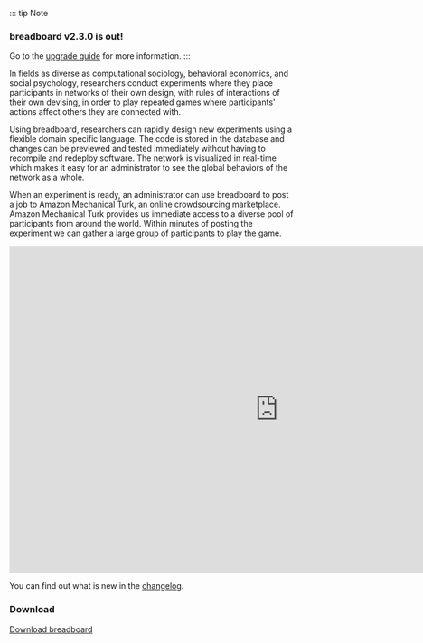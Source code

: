 ---
---

::: tip Note
### breadboard v2.3.0 is out!
 Go to the [upgrade guide](upgrade-guide) for more information.
:::

In fields as diverse as computational sociology, behavioral economics, and social psychology, researchers conduct experiments where they place participants in networks of their own design, with rules of interactions of their own devising, in order to play repeated games where participants' actions affect others they are connected with.

Using breadboard, researchers can rapidly design new experiments using a flexible domain specific language. The code is stored in the database and changes can be previewed and tested immediately without having to recompile and redeploy software. The network is visualized in real-time which makes it easy for an administrator to see the global behaviors of the network as a whole.

When an experiment is ready, an administrator can use breadboard to post a job to Amazon Mechanical Turk, an online crowdsourcing marketplace. Amazon Mechanical Turk provides us immediate access to a diverse pool of participants from around the world. Within minutes of posting the experiment we can gather a large group of participants to play the game.

<iframe class="youtube" width="950" height="580" src="https://www.youtube.com/embed/FQgb9F_jngg" title="YouTube video player" frameborder="0" allow="accelerometer; autoplay; clipboard-write; encrypted-media; gyroscope; picture-in-picture" allowfullscreen></iframe>


You can find out what is new in the [changelog](release-history). 

### Download
[Download breadboard](http://breadboard.yale.edu/#install)
